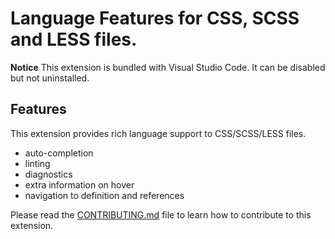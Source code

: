 # Language Features for CSS, SCSS and LESS files.

**Notice** This extension is bundled with Visual Studio Code. It can be disabled but not uninstalled.

## Features

This extension provides rich language support to CSS/SCSS/LESS files.
- auto-completion
- linting
- diagnostics
- extra information on hover
- navigation to definition and references

Please read the [CONTRIBUTING.md](https://github.com/Microsoft/vscode/blob/master/extensions/css-language-features/CONTRIBUTING.md) file to learn how to contribute to this extension.
